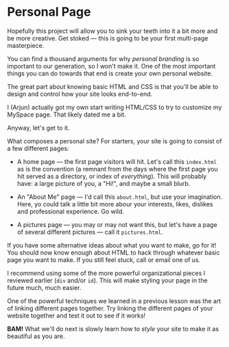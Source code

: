 # Personal Page

Hopefully this project will allow you to sink your teeth into it a bit more and be more creative. Get stoked — this is going to be your first multi-page masterpiece.

You can find a thousand arguments for why *personal branding* is so important to our generation, so I won't make it. One of the most important things you can do towards that end is create your own personal website.

The great part about knowing basic HTML and CSS is that you'll be able to design and control how your site looks end-to-end.

I (Arjun) actually got my own start writing HTML/CSS to try to customize my MySpace page. That likely dated me a bit.

Anyway, let's get to it.

What composes a personal site? For starters, your site is going to consist of a few different pages:

* A home page — the first page visitors will hit. Let's call this `index.html` as is the convention (a remnant from the days where the first page you hit served as a directory, or index of *everything*). This will probably have: a large picture of you, a "Hi!", and maybe a small blurb.

* An "About Me" page — I'd call this `about.html`, but use your imagination. Here, yo could talk a little bit more abour your interests, likes, dislikes and professional experience. Go wild.

* A pictures page — you may or may not want this, but let's have a page of several different pictures — call it `pictures.html`.

If you have some alternative ideas about what you want to make, go for it! You should now know enough about HTML to hack through whatever basic page you want to make. If you still feel stuck, call or email one of us.

I recommend using some of the more powerful organizational pieces I reviewed earlier (`div` and/or `id`). This will make styling your page in the future much, much easier.

One of the powerful techniques we learned in a previous lesson was the art of linking different pages together. Try linking the different pages of your website together and test it out to see if it works!

**BAM!** What we'll do next is slowly learn how to *style* your site to make it as beautiful as you are.
